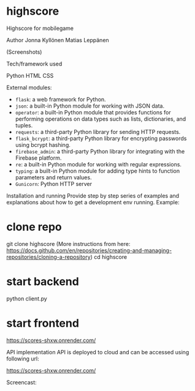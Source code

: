 # highscore
Highscore for mobilegame

Author
Jonna Kyllönen
Matias Leppänen

(Screenshots)


Tech/framework used

Python
HTML
CSS


External modules:

- `flask`: a web framework for Python.
- `json`: a built-in Python module for working with JSON data.
- `operator`: a built-in Python module that provides functions for performing operations on data types such as lists, dictionaries, and tuples.
- `requests`: a third-party Python library for sending HTTP requests.
- `flask_bcrypt`: a third-party Python library for encrypting passwords using bcrypt hashing.
- `firebase_admin`: a third-party Python library for integrating with the Firebase platform.
- `re`: a built-in Python module for working with regular expressions.
- `typing`: a built-in Python module for adding type hints to function parameters and return values.
- `Gunicorn`: Python HTTP server

Installation and running
Provide step by step series of examples and explanations about how to get a development env running. Example:

# clone repo
git clone highscore (More instructions from here: https://docs.github.com/en/repositories/creating-and-managing-repositories/cloning-a-repository)
cd highscore

# start backend
python client.py

# start frontend
https://scores-shxw.onrender.com/

API implementation
API is deployed to cloud and can be accessed using following url:

https://scores-shxw.onrender.com/

Screencast:
